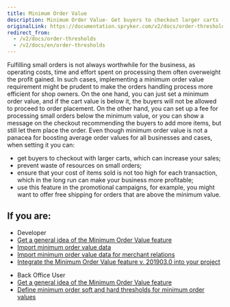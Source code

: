 ```yaml
---
title: Minimum Order Value
description: Minimum Order Value- Get buyers to checkout larger carts (can help to increase your sales), ensure that the cost of items is not too high for a transaction.
originalLink: https://documentation.spryker.com/v2/docs/order-thresholds
redirect_from:
  - /v2/docs/order-thresholds
  - /v2/docs/en/order-thresholds
---
```


Fulfilling small orders is not always worthwhile for the business, as operating costs, time and effort spent on processing them often overweight the profit gained. In such cases, implementing a minimum order value requirement might be prudent to make the orders handling process more efficient for shop owners. On the one hand, you can just set a minimum order value, and if the cart value is below it, the buyers will not be allowed to proceed to order placement. On the other hand, you can set up a fee for processing small orders below the minimum value, or you can show a message on the checkout recommending the buyers to add more items, but still let them place the order. Even though minimum order value is not a panacea for boosting average order values for all businesses and cases, when setting it you can:

* get buyers to checkout with larger carts, which can increase your sales;
* prevent waste of resources on small orders;
* ensure that your cost of items sold is not too high for each transaction, which in the long run can make your business more profitable;
* use this feature in the promotional campaigns, for example, you might want to offer free shipping for orders that are above the minimum value.

## If you are:

<div class="mr-container">
    <div class="mr-list-container">
        <!-- col1 -->
        <div class="mr-col">
            <ul class="mr-list mr-list-green">
                <li class="mr-title">Developer</li>
                <li><a href="https://documentation.spryker.com/v2/docs/minimum-order-value-feature-overview-201903" class="mr-link">Get a general idea of the Minimum Order Value feature</a></li>
                <li><a href="https://documentation.spryker.com/v2/docs/ht-import-minimum-order-value-data-201903" class="mr-link">Import minimum order value data</a></li>
                <li><a href="https://documentation.spryker.com/v2/docs/ht-import-minimum-order-value-data-201903#importing-minimum-order-value-data-for-merchant-relations" class="mr-link">Import minimum order value data for merchant relations</a></li>
                <li><a href="https://documentation.spryker.com/v2/docs/minimum-order-value-feature-integration-201903" class="mr-link">Integrate the Minimum Order Value feature v. 201903.0 into your project</a></li>
            </ul>
        </div>
        <!-- col2 -->
        <div class="mr-col">
            <ul class="mr-list mr-list-blue">
                <li class="mr-title"> Back Office User</li>
                <li><a href="https://documentation.spryker.com/v2/docs/minimum-order-value-feature-overview-201903" class="mr-link">Get a general idea of the Minimum Order Value feature</a></li>
                <li><a href="https://documentation.spryker.com/v2/docs/threshold" class="mr-link">Define minimum order soft and hard thresholds for minimum order values</a></li>
            </ul>
        </div>
    </div>
</div>

